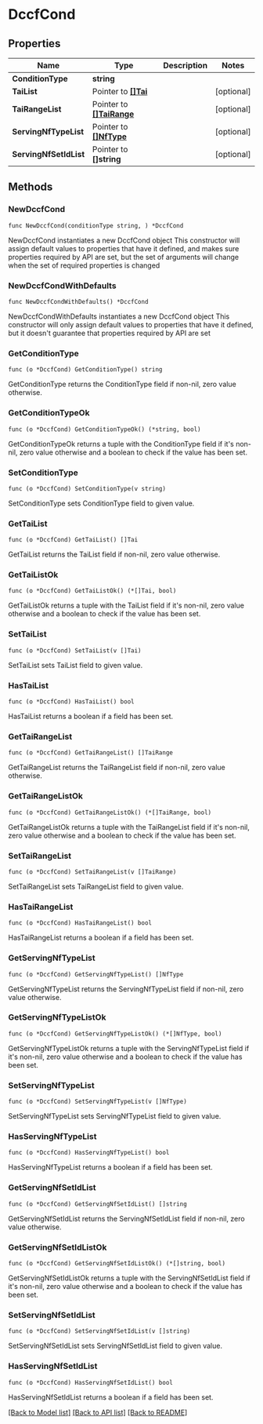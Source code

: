 # DccfCond

## Properties

Name | Type | Description | Notes
------------ | ------------- | ------------- | -------------
**ConditionType** | **string** |  | 
**TaiList** | Pointer to [**[]Tai**](Tai.md) |  | [optional] 
**TaiRangeList** | Pointer to [**[]TaiRange**](TaiRange.md) |  | [optional] 
**ServingNfTypeList** | Pointer to [**[]NfType**](NfType.md) |  | [optional] 
**ServingNfSetIdList** | Pointer to **[]string** |  | [optional] 

## Methods

### NewDccfCond

`func NewDccfCond(conditionType string, ) *DccfCond`

NewDccfCond instantiates a new DccfCond object
This constructor will assign default values to properties that have it defined,
and makes sure properties required by API are set, but the set of arguments
will change when the set of required properties is changed

### NewDccfCondWithDefaults

`func NewDccfCondWithDefaults() *DccfCond`

NewDccfCondWithDefaults instantiates a new DccfCond object
This constructor will only assign default values to properties that have it defined,
but it doesn't guarantee that properties required by API are set

### GetConditionType

`func (o *DccfCond) GetConditionType() string`

GetConditionType returns the ConditionType field if non-nil, zero value otherwise.

### GetConditionTypeOk

`func (o *DccfCond) GetConditionTypeOk() (*string, bool)`

GetConditionTypeOk returns a tuple with the ConditionType field if it's non-nil, zero value otherwise
and a boolean to check if the value has been set.

### SetConditionType

`func (o *DccfCond) SetConditionType(v string)`

SetConditionType sets ConditionType field to given value.


### GetTaiList

`func (o *DccfCond) GetTaiList() []Tai`

GetTaiList returns the TaiList field if non-nil, zero value otherwise.

### GetTaiListOk

`func (o *DccfCond) GetTaiListOk() (*[]Tai, bool)`

GetTaiListOk returns a tuple with the TaiList field if it's non-nil, zero value otherwise
and a boolean to check if the value has been set.

### SetTaiList

`func (o *DccfCond) SetTaiList(v []Tai)`

SetTaiList sets TaiList field to given value.

### HasTaiList

`func (o *DccfCond) HasTaiList() bool`

HasTaiList returns a boolean if a field has been set.

### GetTaiRangeList

`func (o *DccfCond) GetTaiRangeList() []TaiRange`

GetTaiRangeList returns the TaiRangeList field if non-nil, zero value otherwise.

### GetTaiRangeListOk

`func (o *DccfCond) GetTaiRangeListOk() (*[]TaiRange, bool)`

GetTaiRangeListOk returns a tuple with the TaiRangeList field if it's non-nil, zero value otherwise
and a boolean to check if the value has been set.

### SetTaiRangeList

`func (o *DccfCond) SetTaiRangeList(v []TaiRange)`

SetTaiRangeList sets TaiRangeList field to given value.

### HasTaiRangeList

`func (o *DccfCond) HasTaiRangeList() bool`

HasTaiRangeList returns a boolean if a field has been set.

### GetServingNfTypeList

`func (o *DccfCond) GetServingNfTypeList() []NfType`

GetServingNfTypeList returns the ServingNfTypeList field if non-nil, zero value otherwise.

### GetServingNfTypeListOk

`func (o *DccfCond) GetServingNfTypeListOk() (*[]NfType, bool)`

GetServingNfTypeListOk returns a tuple with the ServingNfTypeList field if it's non-nil, zero value otherwise
and a boolean to check if the value has been set.

### SetServingNfTypeList

`func (o *DccfCond) SetServingNfTypeList(v []NfType)`

SetServingNfTypeList sets ServingNfTypeList field to given value.

### HasServingNfTypeList

`func (o *DccfCond) HasServingNfTypeList() bool`

HasServingNfTypeList returns a boolean if a field has been set.

### GetServingNfSetIdList

`func (o *DccfCond) GetServingNfSetIdList() []string`

GetServingNfSetIdList returns the ServingNfSetIdList field if non-nil, zero value otherwise.

### GetServingNfSetIdListOk

`func (o *DccfCond) GetServingNfSetIdListOk() (*[]string, bool)`

GetServingNfSetIdListOk returns a tuple with the ServingNfSetIdList field if it's non-nil, zero value otherwise
and a boolean to check if the value has been set.

### SetServingNfSetIdList

`func (o *DccfCond) SetServingNfSetIdList(v []string)`

SetServingNfSetIdList sets ServingNfSetIdList field to given value.

### HasServingNfSetIdList

`func (o *DccfCond) HasServingNfSetIdList() bool`

HasServingNfSetIdList returns a boolean if a field has been set.


[[Back to Model list]](../README.md#documentation-for-models) [[Back to API list]](../README.md#documentation-for-api-endpoints) [[Back to README]](../README.md)


